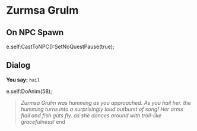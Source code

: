 # Zurmsa Grulm
## On NPC Spawn

e.self:CastToNPC():SetNoQuestPause(true);
## Dialog

**You say:** `hail`



e.self:DoAnim(58);


>*Zurmsa Grulm was humming as you approached.  As you hail her. the humming turns into a surprisingly loud outburst of song!  Her arms flail and fish guts fly. as she dances around with troll-like gracefulness!*
end
